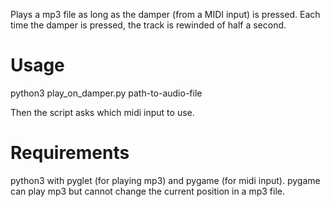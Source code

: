 Plays a mp3 file as long as the damper (from a MIDI input) is pressed.
Each time the damper is pressed, the track is rewinded of half a second.

# Usage

python3 play_on_damper.py path-to-audio-file

Then the script asks which midi input to use.

# Requirements 

python3 with pyglet (for playing mp3) and pygame (for midi input).
pygame can play mp3 but cannot change the current position in a mp3 file.
